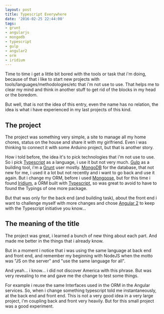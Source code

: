```yaml
---
layout: post
title: Typescript Everywhere
date: '2016-02-25 22:44:00'
tags:
- grunt
- angularjs
- mongodb
- typescript
- gulp
- angular2
- orm
- iridium
---
```


Time to time i get a little bit bored with the tools or task that i'm doing, because of that i like to start new projects with tools/languages/methodologies/etc that i'm not use to use.
That helps me to clear my mind and think in another stuff to get rid of the blocks in my head or the boredom.

But well, that is not the idea of this entry, even the name has no relation, the idea is what i have experienced in my last projects of this kind.

## The project

The project was something very simple, a site to manage all my home chores, status on the house and share it with my girlfriend. Even i was thinking to connect it with some Arduino project, but that is another story.

How i told before, the idea it's to pick technologies that i'm not use to use.
So i pick [Typescript](http://www.typescriptlang.org/) as a language, i use it but not very much. 
[Gulp](http://gulpjs.com/) as a building tool, i'm a [Grunt](http://gruntjs.com/) user mostly. 
[MongoDB](https://www.mongodb.org/) for the database, that not new for me, i used it a lot but not recently and i want to go back and use it again. But i change my ORM, before i used [Mongoose](http://mongoosejs.com/), but for this time i found [Iridium](https://github.com/SierraSoftworks/Iridium), a ORM built with [Typescript](http://www.typescriptlang.org/), so was great to avoid to have to found the Typings of one more package.

But that was only for the back end (and building task), about the front end i want to challenge myself with more changes and chose [Angular 2](https://angular.io/) to keep with the Typescript initiative you know...

## The meaning of the title

The project was great, i learned a bunch of new thing about each part. And made me better in the things that i already know.

But in a moment i notice that i was using the same language at back end and front end, and remember my beginning with NodeJS when the motto was "JS on the server" and "use the same language for all".

And yeah... i know... i did not discover America with this phrase. But was very revealing to me and gave me the change to test some things.

For example i reuse the same Interfaces used in the ORM in the Angular services. So, when i change something typescript told me instantaneously, at the back end and front end. 
This is not a very good idea in a very large project, i'm coupling back and front very heavily. But for this small project was a good experiment.